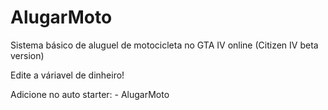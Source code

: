 # AlugarMoto
Sistema básico de aluguel de motocicleta no GTA IV online (Citizen IV beta version)

Edite a váriavel de dinheiro!

Adicione no auto starter: - AlugarMoto 
